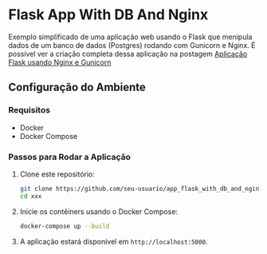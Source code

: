 # Flask App With DB And Nginx

Exemplo simplificado de uma aplicação web usando o Flask que menipula dados de um banco de dados (Postgres) rodando com Gunicorn e Nginx.
É possível ver a criação completa dessa aplicação na postagem [Aplicação Flask usando Nginx e Gunicorn](https://programero.blogspot.com/2025/01/aplicacao-flask-usando-nginx-e-gunicorn.html)

## Configuração do Ambiente

### Requisitos
- Docker
- Docker Compose

### Passos para Rodar a Aplicação

1. Clone este repositório:
   ```bash
   git clone https://github.com/seu-usuario/app_flask_with_db_and_nginx.git
   cd xxx
   ```
2. Inicie os contêiners usando o Docker Compose:
   ```bash
   docker-compose up --build
   ```

3. A aplicação estará disponível em `http://localhost:5000`.

